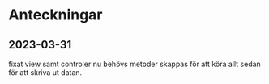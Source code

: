 # Anteckningar

## 2023-03-31

fixat view samt controler nu behövs metoder skappas för att köra allt sedan för att skriva ut datan.